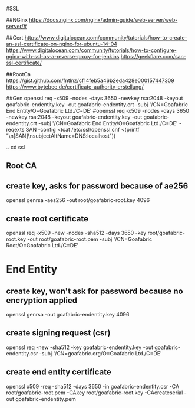 #SSL

##NGinx
https://docs.nginx.com/nginx/admin-guide/web-server/web-server/#

##Cert
https://www.digitalocean.com/community/tutorials/how-to-create-an-ssl-certificate-on-nginx-for-ubuntu-14-04
https://www.digitalocean.com/community/tutorials/how-to-configure-nginx-with-ssl-as-a-reverse-proxy-for-jenkins
https://geekflare.com/san-ssl-certificate/

##RootCa
https://gist.github.com/fntlnz/cf14feb5a46b2eda428e000157447309
https://www.bytebee.de/certificate-authority-erstellung/

##Gen
openssl req -x509 -nodes -days 3650 -newkey rsa:2048 -keyout goafabric-endentity.key -out goafabric-endentity.crt -subj '/CN=Goafabric End Entity/O=Goafabric Ltd./C=DE'
#openssl req -x509 -nodes -days 3650 -newkey rsa:2048 -keyout goafabric-endentity.key -out goafabric-endentity.crt -subj '/CN=Goafabric End Entity/O=Goafabric Ltd./C=DE' -reqexts SAN -config <(cat /etc/ssl/openssl.cnf <(printf "\n[SAN]\nsubjectAltName=DNS:localhost"))

..
cd ssl
## Root CA
## create key, asks for password because of ae256
openssl genrsa -aes256 -out root/goafabric-root.key 4096
## create root certificate
openssl req -x509 -new -nodes -sha512 -days 3650 -key root/goafabric-root.key -out root/goafabric-root.pem -subj '/CN=Goafabric Root/O=Goafabric Ltd./C=DE'

# End Entity
## create key, won't ask for password because no encryption applied 
openssl genrsa -out goafabric-endentity.key 4096
## create signing request (csr)
openssl req -new -sha512 -key goafabric-endentity.key -out goafabric-endentity.csr -subj '/CN=goafabric.org/O=Goafabric Ltd./C=DE'
## create end entity certificate
openssl x509 -req -sha512 -days 3650 -in goafabric-endentity.csr -CA root/goafabric-root.pem -CAkey root/goafabric-root.key -CAcreateserial -out goafabric-endentity.pem